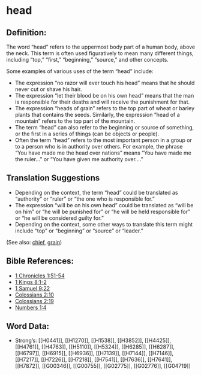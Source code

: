# head

## Definition:

The word “head” refers to the uppermost body part of a human body, above the neck. This term is often used figuratively to mean many different things, including “top,” “first,” “beginning,” “source,” and other concepts.

Some examples of various uses of the term “head” include:

* The expression “no razor will ever touch his head” means that he should never cut or shave his hair.
* The expression “let their blood be on his own head” means that the man is responsible for their deaths and will receive the punishment for that.
* The expression “heads of grain” refers to the top part of wheat or barley plants that contains the seeds. Similarly, the expression “head of a mountain” refers to the top part of the mountain.
* The term “head” can also refer to the beginning or source of something, or the first in a series of things (can be objects or people).
* Often the term “head” refers to the most important person in a group or to a person who is in authority over others. For example, the phrase “You have made me the head over nations” means “You have made me the ruler…” or “You have given me authority over….”

## Translation Suggestions

* Depending on the context, the term “head” could be translated as “authority” or “ruler” or “the one who is responsible for.”
* The expression “will be on his own head” could be translated as “will be on him” or “he will be punished for” or “he will be held responsible for” or “he will be considered guilty for.”
* Depending on the context, some other ways to translate this term might include “top” or “beginning” or “source” or “leader.”

(See also: [chief](../other/chief.md), [grain](../other/grain.md))

## Bible References:

* [1 Chronicles 1:51-54](rc://en/tn/help/1ch/01/51)
* [1 Kings 8:1-2](rc://en/tn/help/1ki/08/01)
* [1 Samuel 9:22](rc://en/tn/help/1sa/09/22)
* [Colossians 2:10](rc://en/tn/help/col/02/10)
* [Colossians 2:19](rc://en/tn/help/col/02/19)
* [Numbers 1:4](rc://en/tn/help/num/01/04)

## Word Data:

* Strong’s: [[H0441]], [[H1270]], [[H1538]], [[H3852]], [[H4425]], [[H4761]], [[H4763]], [[H5110]], [[H5324]], [[H6285]], [[H6287]], [[H6797]], [[H6915]], [[H6936]], [[H7139]], [[H7144]], [[H7146]], [[H7217]], [[H7226]], [[H7218]], [[H7541]], [[H7636]], [[H7641]], [[H7872]], [[G00346]], [[G00755]], [[G02775]], [[G02776]], [[G04719]]
